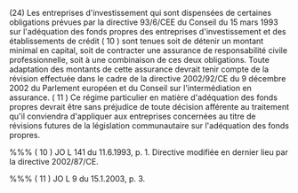 (24) Les entreprises d'investissement qui sont dispensées de certaines obligations prévues par la directive 93/6/CEE du Conseil du 15 mars 1993 sur l'adéquation des fonds propres des entreprises d'investissement et des établissements de crédit ( 10 ) sont tenues soit de détenir un montant minimal en capital, soit de contracter une assurance de responsabilité civile professionnelle, soit à une combinaison de ces deux obligations. Toute adaptation des montants de cette assurance devrait tenir compte de la révision effectuée dans le cadre de la directive 2002/92/CE du 9 décembre 2002 du Parlement européen et du Conseil sur l'intermédiation en assurance. ( 11 ) Ce régime particulier en matière d'adéquation des fonds propres devrait être sans préjudice de toute décision afférente au traitement qu'il conviendra d'appliquer aux entreprises concernées au titre de révisions futures de la législation communautaire sur l'adéquation des fonds propres.

%%% ( 10 ) JO L 141 du 11.6.1993, p. 1. Directive modifiée en dernier lieu par la directive 2002/87/CE.

%%% ( 11 ) JO L 9 du 15.1.2003, p. 3.